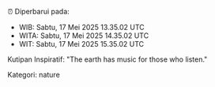 ⏰ Diperbarui pada:
- WIB: Sabtu, 17 Mei 2025 13.35.02 UTC
- WITA: Sabtu, 17 Mei 2025 14.35.02 UTC
- WIT: Sabtu, 17 Mei 2025 15.35.02 UTC

Kutipan Inspiratif:
"The earth has music for those who listen."


Kategori: nature

